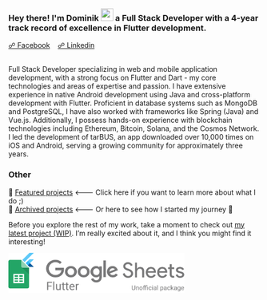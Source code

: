 ### Hey there! I'm Dominik <img src="https://media.giphy.com/media/hvRJCLFzcasrR4ia7z/giphy.gif" height="25px" width="25px"> a Full Stack Developer with a 4-year track record of excellence in Flutter development.
<div>
    <a href="https://fb.me/dpajak99">☍ Facebook</a>&nbsp;&nbsp;&nbsp;
    <a href="https://www.linkedin.com/in/dpajak99/">☍ Linkedin</a>&nbsp;&nbsp;&nbsp;
</div><br>
<p>Full Stack Developer specializing in web and mobile application development, with a strong focus on Flutter and Dart - my core technologies and areas of expertise and passion. I have extensive experience in native Android development using Java and cross-platform development with Flutter. Proficient in database systems such as MongoDB and PostgreSQL, I have also worked with frameworks like Spring (Java) and Vue.js. Additionally, I possess hands-on experience with blockchain technologies including Ethereum, Bitcoin, Solana, and the Cosmos Network. I led the development of tarBUS, an app downloaded over 10,000 times on iOS and Android, serving a growing community for approximately three years.</p>

### Other

📁 [Featured projects](https://github.com/dpajak99/dpajak99/blob/main/FEATURED_PROJECTS.md) <--- Click here if you want to learn more about what I do ;) <br>
📁 [Archived projects](https://github.com/dpajak99/dpajak99/blob/main/PROJECTS_ARCHIVE.md)  <--- Or here to see how I started my journey 🚀

Before you explore the rest of my work, take a moment to check out [my latest project (WIP)](https://github.com/dpajak99/sheets). I’m really excited about it, and I think you might find it interesting!

<a href="https://github.com/dpajak99/sheets"><img src="https://raw.githubusercontent.com/dpajak99/sheets/aaba6a5596ef82b3515b16c49407799c5b67750e/.github/assets/logo.svg" height="80"></a>
